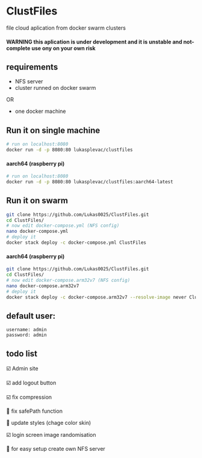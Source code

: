 # ClustFiles
file cloud aplication from docker swarm clusters

#### WARNING this aplication is under development and it is unstable and not-complete use ony on your own risk

## requirements
* NFS server
* cluster runned on docker swarm

OR

* one docker machine

## Run it on single machine

```sh
# run on localhost:8080
docker run -d -p 8080:80 lukasplevac/clustfiles
```
#### aarch64 (raspberry pi)

```sh
# run on localhost:8080
docker run -d -p 8080:80 lukasplevac/clustfiles:aarch64-latest
```

## Run it on swarm

```sh
git clone https://github.com/Lukas0025/ClustFiles.git
cd ClustFiles/
# now edit docker-compose.yml (NFS config)
nano docker-compose.yml
# deploy it
docker stack deploy -c docker-compose.yml ClustFiles
```

#### aarch64 (raspberry pi)

```sh
git clone https://github.com/Lukas0025/ClustFiles.git
cd ClustFiles/
# now edit docker-compose.arm32v7 (NFS config)
nano docker-compose.arm32v7
# deploy it
docker stack deploy -c docker-compose.arm32v7 --resolve-image never ClustFiles
```

## default user:

```
username: admin
password: admin
```

## todo list
:ballot_box_with_check: Admin site

:ballot_box_with_check: add logout button

:ballot_box_with_check: fix compression

:black_square_button: fix safePath function

:black_square_button: update styles (chage color skin)

:ballot_box_with_check: login screen image randomisation

:black_square_button: for easy setup create own NFS server

